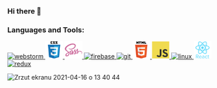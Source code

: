 ### Hi there 👋

<h3 align="left">Languages and Tools:</h3>
<p align="left"> <a href="https://www.jetbrains.com/webstorm/" target="_blank"> <img src="https://upload.wikimedia.org/wikipedia/commons/thumb/7/71/WebStorm_Icon.png/1024px-WebStorm_Icon.png" alt="webstorm" width="40" height="40"/> </a><a href="https://www.w3schools.com/css/" target="_blank"> <img src="https://raw.githubusercontent.com/devicons/devicon/master/icons/css3/css3-original-wordmark.svg" alt="css3" width="40" height="40"/> </a> <a href="https://sass-lang.com" target="_blank"> <img src="https://raw.githubusercontent.com/devicons/devicon/master/icons/sass/sass-original.svg" alt="sass" width="40" height="40"/> </a>  <a href="https://firebase.google.com/" target="_blank"> <img src="https://www.vectorlogo.zone/logos/firebase/firebase-icon.svg" alt="firebase" width="40" height="40"/> </a> <a href="https://git-scm.com/" target="_blank"> <img src="https://www.vectorlogo.zone/logos/git-scm/git-scm-icon.svg" alt="git" width="40" height="40"/> </a> <a href="https://www.w3.org/html/" target="_blank"> <img src="https://raw.githubusercontent.com/devicons/devicon/master/icons/html5/html5-original-wordmark.svg" alt="html5" width="40" height="40"/> </a> <a href="https://developer.mozilla.org/en-US/docs/Web/JavaScript" target="_blank"> <img src="https://raw.githubusercontent.com/devicons/devicon/master/icons/javascript/javascript-original.svg" alt="javascript" width="40" height="40"/> </a> <a href="https://www.adobe.com/pl/products/photoshop.html?mv=search&sdid=LZ32SYVR&ef_id=Cj0KCQjw6-SDBhCMARIsAGbI7Ugehg8WYln-iZYLY83o_KbEx_KVUZaa2swts6L7b4Yaf6xkReECeh8aArBPEALw_wcB:G:s&s_kwcid=AL!3085!3!442252458636!e!!g!!photoshop!1471239101!57370854392&gclid=Cj0KCQjw6-SDBhCMARIsAGbI7Ugehg8WYln-iZYLY83o_KbEx_KVUZaa2swts6L7b4Yaf6xkReECeh8aArBPEALw_wcB" target="_blank"> <img src="https://www.adobe.com/content/dam/cc/us/en/creativecloud/max2020/mnemonics/photoshop.svg" alt="linux" width="40" height="40"/> </a> <a href="https://reactjs.org/" target="_blank"> <img src="https://raw.githubusercontent.com/devicons/devicon/master/icons/react/react-original-wordmark.svg" alt="react" width="40" height="40"/> </a> <a href="https://redux.js.org" target="_blank"> <img src="https://redux.js.org/img/redux.svg" alt="redux" width="40" height="40"/> </a>
</p>


<img width="1270" alt="Zrzut ekranu 2021-04-16 o 13 40 44" src="https://user-images.githubusercontent.com/74543960/115019420-7b515c00-9eb9-11eb-9a1c-a287cbdde3b5.png">


<!--
**konradgauza/konradgauza** is a ✨ _special_ ✨ repository because its `README.md` (this file) appears on your GitHub profile.

Here are some ideas to get you started:

- 🔭 I’m currently working on ...
- 🌱 I’m currently learning ...
- 👯 I’m looking to collaborate on ...
- 🤔 I’m looking for help with ...
- 💬 Ask me about ...
- 📫 How to reach me: ...
- 😄 Pronouns: ...
- ⚡ Fun fact: ...
-->
